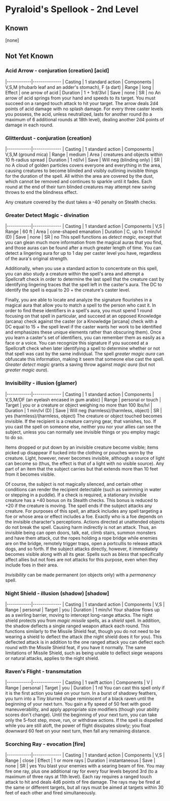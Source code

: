 # Pyraloid's Spellook - 2nd Level
## Known
[none]

## Not Yet Known
### Acid Arrow - conjuration (creation) [acid]
|------------|--------------
| Casting    | 1 standard action
| Components | V,S,M (rhubarb leaf and an adder's stomach), F (a dart)
| Range      | long
| Effect     | one arrow of acid
| Duration   | 1 + 1rd/3lvl
| Save       | none
| SR         | no
An arrow of acid springs from your hand and speeds to its target. You must succeed on a ranged touch attack to hit your target. The arrow deals 2d4 points of acid damage with no splash damage. For every three caster levels you possess, the acid, unless neutralized, lasts for another round (to a maximum of 6 additional rounds at 18th level), dealing another 2d4 points of damage in each round.

### Glitterdust - conjuration (creation)
|------------|--------------
| Casting    | 1 standard action
| Components | V,S,M (ground mica)
| Range      | medium
| Area       | creatures and objects within 10 ft-radius spread
| Duration   | 1 rd/lvl
| Save       | Will neg (blinding only)
| SR         | no
A cloud of golden particles covers everyone and everything in the area, causing creatures to become blinded and visibly outlining invisible things for the duration of the spell. All within the area are covered by the dust, which cannot be removed and continues to sparkle until it fades. Each round at the end of their turn blinded creatures may attempt new saving throws to end the blindness effect.

Any creature covered by the dust takes a -40 penalty on Stealth checks.

### Greater Detect Magic - divination
|------------|--------------
| Casting    | 1 standard action
| Components | V,S
| Range      | 60 ft
| Area       | cone-shaped emanation
| Duration   | C, up to 1 min/lvl (D)
| Save       | none
| SR         | no
This spell functions as *detect magic*, except that you can glean much more information from the magical auras that you find, and those auras can be found after a much greater length of time. You can detect a lingering aura for up to 1 day per caster level you have, regardless of the aura's original strength.

Additionally, when you use a standard action to concentrate on this spell, you can also study a creature within the spell's area and attempt a Spellcraft check in order to determine the last spell that the creature cast by identifying lingering traces that the spell left in the caster's aura. The DC to identify the spell is equal to 20 + the creature's caster level.

Finally, you are able to locate and analyze the signature flourishes in a magical aura that allow you to match a spell to the person who cast it. In order to find these identifiers in a spell's aura, you must spend 1 round focusing on that spell in particular, and succeed at an opposed Knowledge (arcana) check against the caster (or a Knowledge [arcana] check with a DC equal to 15 + the spell level if the caster wants her work to be identified and emphasizes these unique elements rather than obscuring them). Once you learn a caster's set of identifiers, you can remember them as easily as a face or a voice. You can recognize this signature if you succeed at a Spellcraft check when later identifying a spell to determine whether or not that spell was cast by the same individual. The spell *greater magic aura* can obfuscate this information, making it seem that someone else cast the spell. *Greater detect magic* grants a saving throw against *magic aura* (but not *greater magic aura*).

### Invisibility - illusion (glamer)
|------------|--------------
| Casting    | 1 standard action
| Components | V,S,M/DF (an eyelash encased in gum arabic)
| Range      | personal or touch
| Target     | you or a creature or object weighing no more than 100 lbs/lvl
| Duration   | 1 min/lvl (D)
| Save       | Will neg (harmless)/(harmless, object)
| SR         | yes (harmless)/(harmless, object)
The creature or object touched becomes invisible. If the recipient is a creature carrying gear, that vanishes, too. If you cast the spell on someone else, neither you nor your allies can see the subject, unless you can normally see invisible things or you employ magic to do so.

Items dropped or put down by an invisible creature become visible; items picked up disappear if tucked into the clothing or pouches worn by the creature. Light, however, never becomes invisible, although a source of light can become so (thus, the effect is that of a light with no visible source). Any part of an item that the subject carries but that extends more than 10 feet from it becomes visible.

Of course, the subject is not magically silenced, and certain other conditions can render the recipient detectable (such as swimming in water or stepping in a puddle). If a check is required, a stationary invisible creature has a +40 bonus on its Stealth checks. This bonus is reduced to +20 if the creature is moving. The spell ends if the subject attacks any creature. For purposes of this spell, an attack includes any spell targeting a foe or whose area or effect includes a foe. Exactly who is a foe depends on the invisible character's perceptions. Actions directed at unattended objects do not break the spell. Causing harm indirectly is not an attack. Thus, an invisible being can open doors, talk, eat, climb stairs, summon monsters and have them attack, cut the ropes holding a rope bridge while enemies are on the bridge, remotely trigger traps, open a portcullis to release attack dogs, and so forth. If the subject attacks directly, however, it immediately becomes visible along with all its gear. Spells such as *bless* that specifically affect allies but not foes are not attacks for this purpose, even when they include foes in their area.

*Invisibility* can be made permanent (on objects only) with a *permanency* spell.

### Night Shield - illusion (shadow) [shadow]
|------------|--------------
| Casting    | 1 standard action
| Components | V,S
| Range      | personal
| Target     | you
| Duration   | 1 min/lvl
Your shadow flows up as a swirling barrier, moving to intercept long-range attacks. The night shield protects you from *magic missile* spells, as a *shield* spell. In addition, the shadow deflects a single ranged weapon attack each round. This functions similarly to the Missile Shield feat, though you do not need to be wearing a shield to deflect the attack (the night shield does it for you). This deflected attack is in addition to the one ranged attack you can deflect each round with the Missile Shield feat, if you have it normally. The same limitations of Missile Shield, such as being unable to deflect siege weapons or natural attacks, applies to the night shield.

### Raven's Flight - transmutation
|------------|--------------
| Casting    | 1 swift action
| Components | V
| Range      | personal
| Target     | you
| Duration   | 1 rd
You can cast this spell only if it is the first action you take on your turn. In a burst of shadowy feathers, you turn into a Tiny blurred shape reminiscent of a black raven until the beginning of your next turn. You gain a fly speed of 50 feet with good maneuverability, and apply appropriate size modifiers (though your ability scores don't change). Until the beginning of your next turn, you can take only the 5-foot step, move, run, or withdraw actions. If the spell is dispelled while you are still aloft, the power of flight dissipates slowly; you float downward 60 feet on your next turn, then fall any remaining distance.

### Scorching Ray - evocation [fire]
|------------|--------------
| Casting    | 1 standard action
| Components | V,S
| Range      | close
| Effect     | 1 or more rays
| Duration   | instantaneous
| Save       | none
| SR         | yes
You blast your enemies with a searing beam of fire. You may fire one ray, plus one additional ray for every four levels beyond 3rd (to a maximum of three rays at 11th level). Each ray requires a ranged touch attack to hit and deals 4d6 points of fire damage. The rays may be fired at the same or different targets, but all rays must be aimed at targets within 30 feet of each other and fired simultaneously.

